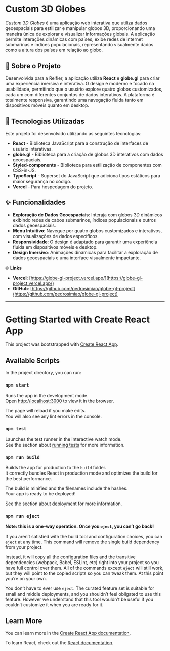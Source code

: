 # Custom 3D Globes  


*Custom 3D Globes* é uma aplicação web interativa que utiliza dados geoespaciais para estilizar e manipular globos 3D, proporcionando uma maneira única de explorar e visualizar informações globais. A aplicação permite interações dinâmicas com países, exibe redes de internet submarinas e índices populacionais, representando visualmente dados como a altura dos países em relação ao globo.

## 📖 Sobre o Projeto  
Desenvolvida para a Reifier, a aplicação utiliza **React** e **globe.gl** para criar uma experiência imersiva e interativa. O design é moderno e focado na usabilidade, permitindo que o usuário explore quatro globos customizados, cada um com diferentes conjuntos de dados interativos. A plataforma é totalmente responsiva, garantindo uma navegação fluida tanto em dispositivos móveis quanto em desktop.

## 🚀 Tecnologias Utilizadas  
Este projeto foi desenvolvido utilizando as seguintes tecnologias:

- **React** - Biblioteca JavaScript para a construção de interfaces de usuário interativas.
- **globe.gl** - Biblioteca para a criação de globos 3D interativos com dados geoespaciais.
- **Styled-components** - Biblioteca para estilização de componentes com CSS-in-JS.
- **TypeScript** - Superset do JavaScript que adiciona tipos estáticos para maior segurança no código.
- **Vercel** - Para hospedagem do projeto.

## ✨ Funcionalidades

- **Exploração de Dados Geoespaciais**: Interaja com globos 3D dinâmicos exibindo redes de cabos submarinos, índices populacionais e outros dados geoespaciais.
- **Menu Intuitivo**: Navegue por quatro globos customizados e interativos, com visualizações de dados específicos.
- **Responsividade**: O design é adaptado para garantir uma experiência fluida em dispositivos móveis e desktop.
- **Design Imersivo**: Animações dinâmicas para facilitar a exploração de dados geoespaciais e uma interface visualmente impactante.

🌐 **Links**  
- **Vercel**: [https://globe-gl-project.vercel.app/](https://globe-gl-project.vercel.app/)  
- **GitHub**: [https://github.com/pedrosimiao/globe-gl-project](https://github.com/pedrosimiao/globe-gl-project)

---


# Getting Started with Create React App

This project was bootstrapped with [Create React App](https://github.com/facebook/create-react-app).

## Available Scripts

In the project directory, you can run:

### `npm start`

Runs the app in the development mode.\
Open [http://localhost:3000](http://localhost:3000) to view it in the browser.

The page will reload if you make edits.\
You will also see any lint errors in the console.

### `npm test`

Launches the test runner in the interactive watch mode.\
See the section about [running tests](https://facebook.github.io/create-react-app/docs/running-tests) for more information.

### `npm run build`

Builds the app for production to the `build` folder.\
It correctly bundles React in production mode and optimizes the build for the best performance.

The build is minified and the filenames include the hashes.\
Your app is ready to be deployed!

See the section about [deployment](https://facebook.github.io/create-react-app/docs/deployment) for more information.

### `npm run eject`

**Note: this is a one-way operation. Once you `eject`, you can’t go back!**

If you aren’t satisfied with the build tool and configuration choices, you can `eject` at any time. This command will remove the single build dependency from your project.

Instead, it will copy all the configuration files and the transitive dependencies (webpack, Babel, ESLint, etc) right into your project so you have full control over them. All of the commands except `eject` will still work, but they will point to the copied scripts so you can tweak them. At this point you’re on your own.

You don’t have to ever use `eject`. The curated feature set is suitable for small and middle deployments, and you shouldn’t feel obligated to use this feature. However we understand that this tool wouldn’t be useful if you couldn’t customize it when you are ready for it.

## Learn More

You can learn more in the [Create React App documentation](https://facebook.github.io/create-react-app/docs/getting-started).

To learn React, check out the [React documentation](https://reactjs.org/).
